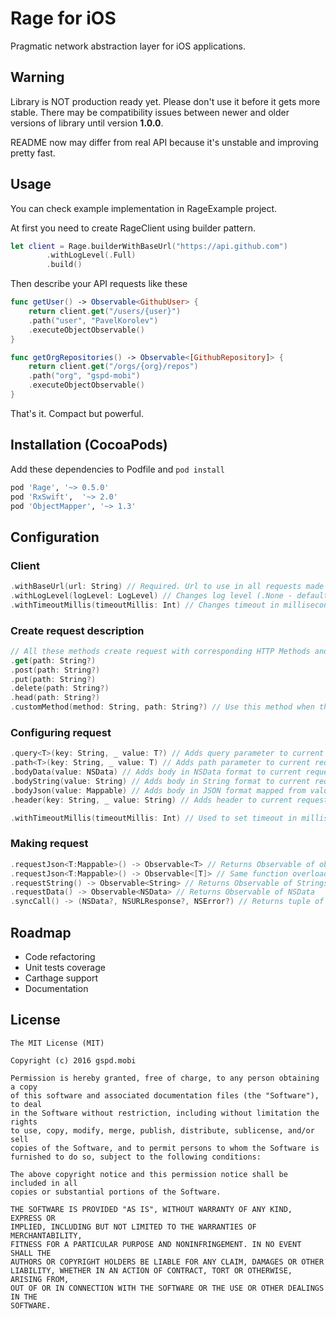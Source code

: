 Rage for iOS
=============================
Pragmatic network abstraction layer for iOS applications.

## Warning ##
Library is NOT production ready yet. Please don't use it before it gets more stable.
There may be compatibility issues between newer and older versions of library until version **1.0.0**.

README now may differ from real API because it's unstable and improving pretty fast.

## Usage ##
You can check example implementation in RageExample project.

At first you need to create RageClient using builder pattern.
```swift
let client = Rage.builderWithBaseUrl("https://api.github.com")
        .withLogLevel(.Full)
        .build()
```
Then describe your API requests like these
```swift
func getUser() -> Observable<GithubUser> {
    return client.get("/users/{user}")
    .path("user", "PavelKorolev")
    .executeObjectObservable()
}

func getOrgRepositories() -> Observable<[GithubRepository]> {
    return client.get("/orgs/{org}/repos")
    .path("org", "gspd-mobi")
    .executeObjectObservable()
}
```
That's it. Compact but powerful.

## Installation (CocoaPods) ##
Add these dependencies to Podfile and `pod install`
```ruby
pod 'Rage',	'~> 0.5.0'
pod 'RxSwift',	'~> 2.0'
pod 'ObjectMapper', '~> 1.3'
```

## Configuration ##
### Client ###
```swift
.withBaseUrl(url: String) // Required. Url to use in all requests made with this client.
.withLogLevel(logLevel: LogLevel) // Changes log level (.None - default, .Medium, .Full).
.withTimeoutMillis(timeoutMillis: Int) // Changes timeout in milliseconds for each request made with this client.
```
### Create request description ###
```swift
// All these methods create request with corresponding HTTP Methods and path
.get(path: String?)
.post(path: String?)
.put(path: String?)
.delete(path: String?)
.head(path: String?)
.customMethod(method: String, path: String?) // Use this method when there is no needed method in predefined.
```
### Configuring request ###
```swift
.query<T>(key: String, _ value: T?) // Adds query parameter to current request.
.path<T>(key: String, _ value: T) // Adds path parameter to current request. Path parameter value replaces "{key}" substring in method path.
.bodyData(value: NSData) // Adds body in NSData format to current request.
.bodyString(value: String) // Adds body in String format to current request.
.bodyJson(value: Mappable) // Adds body in JSON format mapped from value object.
.header(key: String, _ value: String) // Adds header to current request.

.withTimeoutMillis(timeoutMillis: Int) // Used to set timeout in milliseconds for this single request.
```

### Making request ###
```swift
.requestJson<T:Mappable>() -> Observable<T> // Returns Observable of objects of type T, which is Mappable, so parsed from JSON via ObjectMapper
.requestJson<T:Mappable>() -> Observable<[T]> // Same function overloaded to return Observable of array of type [T]
.requestString() -> Observable<String> // Returns Observable of Strings
.requestData() -> Observable<NSData> // Returns Observable of NSData
.syncCall() -> (NSData?, NSURLResponse?, NSError?) // Returns tuple of data, response and error directly from NSURLSession request made synchronously.
```

## Roadmap ##
* Code refactoring
* Unit tests coverage
* Carthage support
* Documentation

License
-------
    The MIT License (MIT)

    Copyright (c) 2016 gspd.mobi

    Permission is hereby granted, free of charge, to any person obtaining a copy
    of this software and associated documentation files (the "Software"), to deal
    in the Software without restriction, including without limitation the rights
    to use, copy, modify, merge, publish, distribute, sublicense, and/or sell
    copies of the Software, and to permit persons to whom the Software is
    furnished to do so, subject to the following conditions:

    The above copyright notice and this permission notice shall be included in all
    copies or substantial portions of the Software.

    THE SOFTWARE IS PROVIDED "AS IS", WITHOUT WARRANTY OF ANY KIND, EXPRESS OR
    IMPLIED, INCLUDING BUT NOT LIMITED TO THE WARRANTIES OF MERCHANTABILITY,
    FITNESS FOR A PARTICULAR PURPOSE AND NONINFRINGEMENT. IN NO EVENT SHALL THE
    AUTHORS OR COPYRIGHT HOLDERS BE LIABLE FOR ANY CLAIM, DAMAGES OR OTHER
    LIABILITY, WHETHER IN AN ACTION OF CONTRACT, TORT OR OTHERWISE, ARISING FROM,
    OUT OF OR IN CONNECTION WITH THE SOFTWARE OR THE USE OR OTHER DEALINGS IN THE
    SOFTWARE.